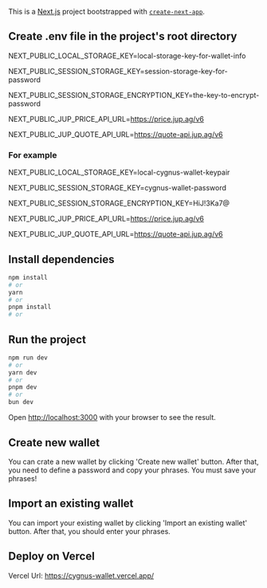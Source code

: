 This is a [Next.js](https://nextjs.org/) project bootstrapped with [`create-next-app`](https://github.com/vercel/next.js/tree/canary/packages/create-next-app).

## Create .env file in the project's root directory

NEXT_PUBLIC_LOCAL_STORAGE_KEY=local-storage-key-for-wallet-info

NEXT_PUBLIC_SESSION_STORAGE_KEY=session-storage-key-for-password

NEXT_PUBLIC_SESSION_STORAGE_ENCRYPTION_KEY=the-key-to-encrypt-password

NEXT_PUBLIC_JUP_PRICE_API_URL=https://price.jup.ag/v6

NEXT_PUBLIC_JUP_QUOTE_API_URL=https://quote-api.jup.ag/v6

### For example

NEXT_PUBLIC_LOCAL_STORAGE_KEY=local-cygnus-wallet-keypair

NEXT_PUBLIC_SESSION_STORAGE_KEY=cygnus-wallet-password

NEXT_PUBLIC_SESSION_STORAGE_ENCRYPTION_KEY=HiJ!3Ka7@

NEXT_PUBLIC_JUP_PRICE_API_URL=https://price.jup.ag/v6

NEXT_PUBLIC_JUP_QUOTE_API_URL=https://quote-api.jup.ag/v6

## Install dependencies

```bash
npm install
# or
yarn
# or
pnpm install
# or
```


## Run the project

```bash
npm run dev
# or
yarn dev
# or
pnpm dev
# or
bun dev
```

Open [http://localhost:3000](http://localhost:3000) with your browser to see the result.

## Create new wallet

You can crate a new wallet by clicking 'Create new wallet' button. After that, you need to define a password and copy your phrases. You must save your phrases!

## Import an existing wallet

You can import your existing wallet by clicking 'Import an existing wallet' button. After that, you should enter your phrases.

## Deploy on Vercel

Vercel Url: https://cygnus-wallet.vercel.app/
